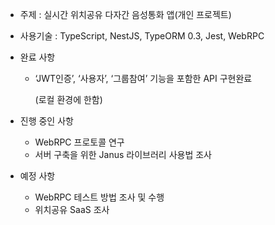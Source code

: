 - 주제 : 실시간 위치공유 다자간 음성통화 앱(개인 프로젝트)
- 사용기술 : TypeScript, NestJS, TypeORM 0.3, Jest, WebRPC
- 완료 사항
    - ‘JWT인증’, ‘사용자’, ‘그룹참여’ 기능을 포함한 API 구현완료
        
        (로컬 환경에 한함)
        
- 진행 중인 사항
    - WebRPC 프로토콜 연구
    - 서버 구축을 위한 Janus 라이브러리 사용법 조사
- 예정 사항
    - WebRPC 테스트 방법 조사 및 수행
    - 위치공유 SaaS 조사
